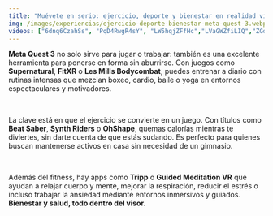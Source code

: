 ```yaml
---
title: "Muévete en serio: ejercicio, deporte y bienestar en realidad virtual"
img: /images/experiencias/ejercicio-deporte-bienestar-meta-quest-3.webp
videos: ["6dnq6CzahSs", "PqD4RwgR4sY", "LW5hqjZFfHc","LVaGWZfiLIQ","ZGdjk2_aw6s","YzjiSRi28wU"]
---
```

**Meta Quest 3** no solo sirve para jugar o trabajar: también es una excelente herramienta para ponerse en forma sin aburrirse. Con juegos como **Supernatural**, **FitXR** o **Les Mills Bodycombat**, puedes entrenar a diario con rutinas intensas que mezclan boxeo, cardio, baile o yoga en entornos espectaculares y motivadores.

&nbsp;

La clave está en que el ejercicio se convierte en un juego. Con títulos como **Beat Saber**, **Synth Riders** o **OhShape**, quemas calorías mientras te diviertes, sin darte cuenta de que estás sudando. Es perfecto para quienes buscan mantenerse activos en casa sin necesidad de un gimnasio.

&nbsp;

Además del fitness, hay apps como **Tripp** o **Guided Meditation VR** que ayudan a relajar cuerpo y mente, mejorar la respiración, reducir el estrés o incluso trabajar la ansiedad mediante entornos inmersivos y guiados. **Bienestar y salud, todo dentro del visor.**